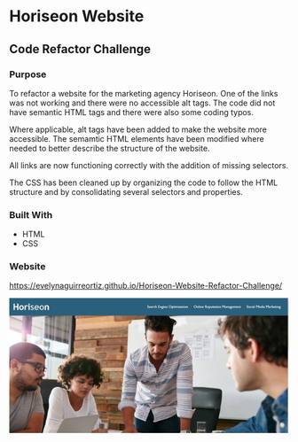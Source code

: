 # Horiseon Website
## Code Refactor Challenge

### Purpose

 To refactor a website for the marketing agency Horiseon. One of the links was not working and there were no accessible alt tags. The code did not have semantic HTML tags and there were also some coding typos.
 
 Where applicable, alt tags have been added to make the website more accessible. The semamtic HTML elements have been modified where needed to better describe the structure of the website.
 
 All links are now functioning correctly with the addition of missing selectors. 
 
 The CSS has been cleaned up by organizing the code to follow the HTML structure and by consolidating several selectors and properties. 

### Built With

- HTML
- CSS

### Website

https://evelynaguirreortiz.github.io/Horiseon-Website-Refactor-Challenge/

![](assets/images/horiseon-screenshot.png)